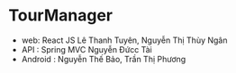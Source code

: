 # TourManager
+ web:  React JS Lê Thanh Tuyên, Nguyễn Thị Thùy Ngân
+ API : Spring MVC Nguyễn Ðứcc Tài
+ Android : Nguyễn Thế Bảo, Trần Thị Phương
	
